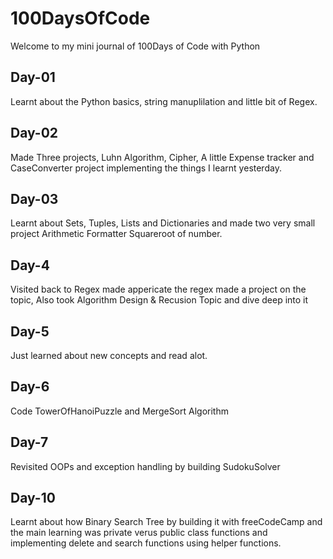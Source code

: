 # 100DaysOfCode
Welcome to my mini journal of 100Days of Code with Python
## Day-01
Learnt about the Python basics, string manuplilation and little bit of Regex.
## Day-02 
Made Three projects, Luhn Algorithm, Cipher, A little Expense tracker and CaseConverter project implementing the things I learnt yesterday.
## Day-03
Learnt about Sets, Tuples, Lists and Dictionaries and made two very small project Arithmetic Formatter Squareroot of number.
## Day-4
Visited back to Regex made appericate the regex made a project on the topic, Also took Algorithm Design & Recusion Topic and dive deep into it
## Day-5
Just learned about new concepts and read alot.
## Day-6
Code TowerOfHanoiPuzzle and MergeSort Algorithm
## Day-7
Revisited OOPs and exception handling by building SudokuSolver
## Day-10
Learnt about how Binary Search Tree by building it with freeCodeCamp and the main learning was private verus public class functions and implementing delete and search functions using helper functions.
